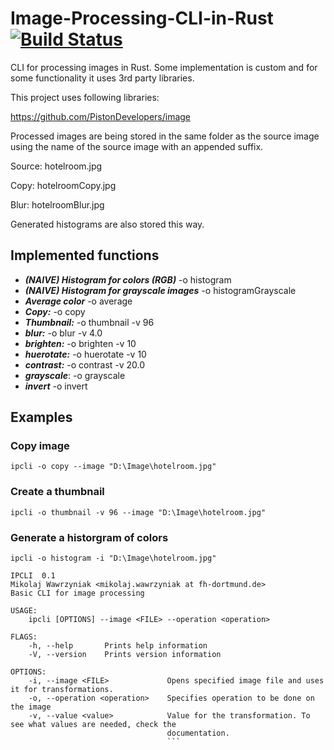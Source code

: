 # Image-Processing-CLI-in-Rust [![Build Status](https://travis-ci.org/spejss/Image-Processing-CLI-in-Rust.svg?branch=master)](https://travis-ci.org/spejss/Image-Processing-CLI-in-Rust)
CLI for processing images in Rust. Some implementation is custom and for some functionality it uses 3rd party libraries.

This project uses following libraries:

https://github.com/PistonDevelopers/image


Processed images are being stored in the same folder as the source image using the name of the source image with an appended suffix.

Source: hotelroom.jpg

Copy: hotelroomCopy.jpg

Blur: hotelroomBlur.jpg

Generated histograms are also stored this way.


## Implemented functions
* ***(NAIVE) Histogram for colors (RGB)*** -o histogram 
* ***(NAIVE) Histogram for grayscale images*** -o histogramGrayscale 
* ***Average color*** -o average 
* ***Copy:*** -o copy 
* ***Thumbnail:*** -o thumbnail -v 96
* ***blur:*** -o blur -v 4.0 
* ***brighten:*** -o brighten -v 10
* ***huerotate:*** -o huerotate -v 10
* ***contrast:*** -o contrast -v 20.0
* ***grayscale***: -o grayscale 
* ***invert*** -o invert

## Examples 

### Copy image
```
ipcli -o copy --image "D:\Image\hotelroom.jpg"
```

### Create a thumbnail 
```
ipcli -o thumbnail -v 96 --image "D:\Image\hotelroom.jpg"
```

### Generate a historgram of colors
```
ipcli -o histogram -i "D:\Image\hotelroom.jpg"
```





```
IPCLI  0.1
Mikolaj Wawrzyniak <mikolaj.wawrzyniak at fh-dortmund.de>
Basic CLI for image processing

USAGE:
    ipcli [OPTIONS] --image <FILE> --operation <operation>

FLAGS:
    -h, --help       Prints help information
    -V, --version    Prints version information

OPTIONS:
    -i, --image <FILE>             Opens specified image file and uses it for transformations.
    -o, --operation <operation>    Specifies operation to be done on the image
    -v, --value <value>            Value for the transformation. To see what values are needed, check the
                                   documentation.
                                   ```
